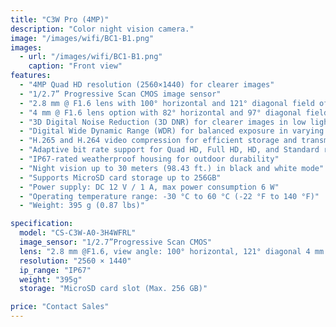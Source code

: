 ```yaml
---
title: "C3W Pro (4MP)"
description: "Color night vision camera."
image: "/images/wifi/BC1-B1.png"
images:
  - url: "/images/wifi/BC1-B1.png"
    caption: "Front view"
features:
  - "4MP Quad HD resolution (2560×1440) for clearer images"
  - "1/2.7” Progressive Scan CMOS image sensor"
  - "2.8 mm @ F1.6 lens with 100° horizontal and 121° diagonal field of view"
  - "4 mm @ F1.6 lens option with 82° horizontal and 97° diagonal field of view"
  - "3D Digital Noise Reduction (3D DNR) for clearer images in low light"
  - "Digital Wide Dynamic Range (WDR) for balanced exposure in varying light"
  - "H.265 and H.264 video compression for efficient storage and transmission"
  - "Adaptive bit rate support for Quad HD, Full HD, HD, and Standard resolutions"
  - "IP67-rated weatherproof housing for outdoor durability"
  - "Night vision up to 30 meters (98.43 ft.) in black and white mode"
  - "Supports MicroSD card storage up to 256GB"
  - "Power supply: DC 12 V / 1 A, max power consumption 6 W"
  - "Operating temperature range: -30 °C to 60 °C (-22 °F to 140 °F)"
  - "Weight: 395 g (0.87 lbs)"

specification:
  model: "CS-C3W-A0-3H4WFRL"
  image_sensor: "1/2.7”Progressive Scan CMOS"
  lens: "2.8 mm @F1.6, view angle: 100° horizontal, 121° diagonal 4 mm @F1.6, view angle: 82° horizontal, 97° diagonal"
  resolution: "2560 × 1440"
  ip_range: "IP67"
  weight: "395g"
  storage: "MicroSD card slot (Max. 256 GB)"

price: "Contact Sales"
---
```


